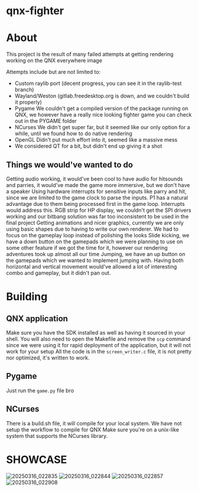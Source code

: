 # qnx-fighter

# About
This project is the result of many failed attempts at getting rendering working on the QNX everywhere image  

Attempts include but are not limited to:
- Custom raylib port (decent progress, you can see it in the raylib-test branch)
- Wayland/Weston (gitlab.freedesktop.org is down, and we couldn't build it properly)
- Pygame We couldn't get a compiled version of the package running on QNX, we however have a really nice looking fighter game you can check out in the PYGAME folder
- NCurses We didn't get super far, but it seemed like our only option for a while, until we found how to do native rendering
- OpenGL Didn't put much effort into it, seemed like a massive mess
- We considered QT for a bit, but didn't end up giving it a shot

## Things we would've wanted to do

Getting audio working, it would've been cool to have audio for hitsounds and parries, it would've made the game more immersive, but we don't have a speaker
Using hardware interrupts for sensitive inputs like parry and hit, since we are limited to the game clock to parse the inputs. P1 has a natural advantage due to them being processed first in the game loop. Interrupts would address this.
RGB strip for HP display, we couldn't get the SPI drivers working and our bitbang solution was far too inconsistent to be used in the final project
Getting animations and nicer graphics, currently we are only using basic shapes due to having to write our own renderer. We had to focus on the gameplay loop instead of polishing the looks
Slide kicking, we have a down button on the gamepads which we were planning to use on some other feature if we got the time for it, however our rendering adventures took up almost all our time
Jumping, we have an up button on the gamepads which we wanted to implement jumping with. Having both horizontal and vertical movement would've allowed a lot of interesting combo and gameplay, but it didn't pan out.


# Building

## QNX application
Make sure you have the SDK installed as well as having it sourced in your shell.
You will also need to open the Makefile and remove the `scp` command since we were using it for rapid deployment of the application, but it will not work for your setup
All the code is in the `screen_writer.c` file, it is not pretty nor optimized, it's written to work.

## Pygame

Just run the `game.py` file bro

## NCurses

There is a build.sh file, it will compile for your local system. We have not setup the workflow to compile for QNX
Make sure you're on a unix-like system that supports the NCurses library.


# SHOWCASE
![20250316_022835](https://github.com/user-attachments/assets/4f2e7afa-7faa-47d5-99ad-bfe2e863f2da)
![20250316_022844](https://github.com/user-attachments/assets/ec5fa6d3-1d35-43b7-a717-cd2123ea788f)
![20250316_022857](https://github.com/user-attachments/assets/85b1e411-76eb-4b6d-a6a1-40184dd5f330)
![20250316_022908](https://github.com/user-attachments/assets/30c80f5f-4bce-4da9-ac52-0d178afcbbda)




